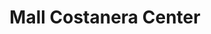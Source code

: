 ---
title: "Mall Costanera Center"
url: /providencia/mall-costanera-center/
shop: centro comercial
---